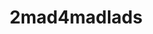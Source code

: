 ---
title: 2mad4madlads
crosslinks:
- 2mad42mad4madlads
- mildlyinteresting
- OutOfTheLoop
- madlads
- HumansAreMetal
- AskOuija
- Whooosh
- SneakyBackgroundFeet
- SwordOrSheath
---